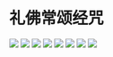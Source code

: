 # 礼佛常颂经咒

![](./screenshot/序言.png)
![](./screenshot/阿弥陀佛心咒.png)
![](./screenshot/大悲咒.png)
![](./screenshot/六字大明咒.png)
![](./screenshot/绿度母心咒.png)
![](./screenshot/往生咒.png)
![](./screenshot/药师佛心咒.png)
![](./screenshot/准提咒.png)
